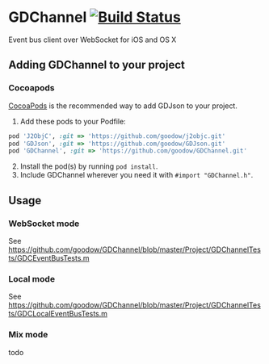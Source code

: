 GDChannel [![Build Status](https://travis-ci.org/goodow/GDChannel.svg?branch=master)](https://travis-ci.org/goodow/GDChannel)
=========
Event bus client over WebSocket for iOS and OS X

## Adding GDChannel to your project

### Cocoapods

[CocoaPods](http://cocoapods.org) is the recommended way to add GDJson to your project.

1. Add these pods to your Podfile:
```ruby
pod 'J2ObjC', :git => 'https://github.com/goodow/j2objc.git'
pod 'GDJson', :git => 'https://github.com/goodow/GDJson.git'
pod 'GDChannel', :git => 'https://github.com/goodow/GDChannel.git'
```
2. Install the pod(s) by running `pod install`.
3. Include GDChannel wherever you need it with `#import "GDChannel.h"`.

## Usage

### WebSocket mode
See https://github.com/goodow/GDChannel/blob/master/Project/GDChannelTests/GDCEventBusTests.m

### Local mode
See https://github.com/goodow/GDChannel/blob/master/Project/GDChannelTests/GDCLocalEventBusTests.m

### Mix mode
todo